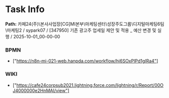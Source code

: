 # Task Info

**Path:** 카페24(주)\본사사업장\[CG]MI본부\마케팅센터\성장주도그룹\디지털마케팅6팀\마케팅2 / sypark07 / [347950] 기존 광고주 업세일 제안 및 적용 _ 예산 변경 및 실행 / 2025-10-01_00-00-00

### BPMN
- ["https://n8n-mi-021-web.hanpda.com/workflow/hj6SOxPlPd1gIRa4"]

### WIKI
- ["https://cafe24corpsub2021.lightning.force.com/lightning/r/Report/00OJ4000000e2HnMAI/view"]

